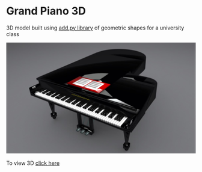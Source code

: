 # Grand Piano 3D
 3D model built using [add.py library](http://web.vu.lt/mii/m.sabaliauskas/) of geometric shapes for a university class

 ![model](/screenshot.jpg "model")

 To view 3D [click here](https://skfb.ly/6SNsS)